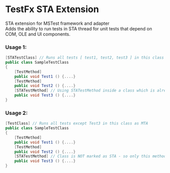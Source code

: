 # TestFx STA Extension
STA extension for MSTest framework and adapter  
Adds the ability to run tests in STA thread for unit tests that depend on COM, OLE and UI components.  
  
### Usage 1:
  
```C#
[STATestClass] // Runs all tests [ test1, test2, test3 ] in this class in STA thread
public class SampleTestClass
{
    [TestMethod] 
    public void Test1 () {....}
    [TestMethod]
    public void Test2 () {....}
    [STATestMethod] // Using STATestMethod inside a class which is already marked STA is redundant
    public void Test3 () {....}
}
```
  
### Usage 2:
  
```C#
[TestClass] // Runs all tests except Test3 in this class as MTA
public class SampleTestClass
{
    [TestMethod] 
    public void Test1 () {....}
    [TestMethod]
    public void Test2 () {....}
    [STATestMethod] // Class is NOT marked as STA - so only this method runs in STA - above tests run in MTA
    public void Test3 () {....}
}
```
